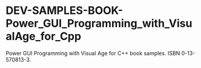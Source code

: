 # DEV-SAMPLES-BOOK-Power_GUI_Programming_with_VisualAge_for_Cpp
Power GUI Programming with Visual Age for C++ book samples. ISBN 0-13-570813-3.
